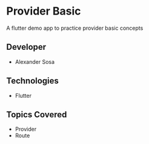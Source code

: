 # Provider Basic
A flutter demo app to practice provider basic concepts

## Developer
- Alexander Sosa

## Technologies
- Flutter

## Topics Covered
- Provider
- Route
